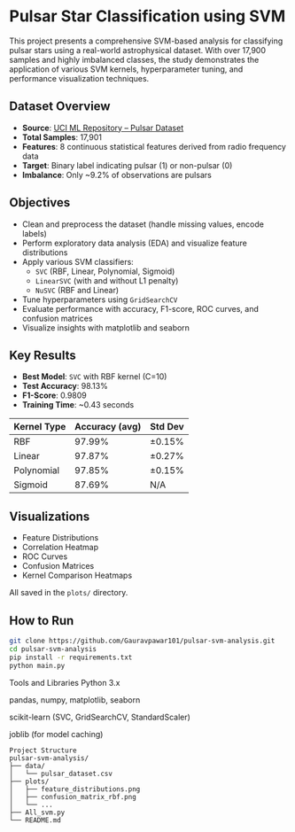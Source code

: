 # Pulsar Star Classification using SVM

This project presents a comprehensive SVM-based analysis for classifying pulsar stars using a real-world astrophysical dataset. With over 17,900 samples and highly imbalanced classes, the study demonstrates the application of various SVM kernels, hyperparameter tuning, and performance visualization techniques.

## Dataset Overview

- **Source**: [UCI ML Repository – Pulsar Dataset](https://archive.ics.uci.edu/ml/datasets/HTRU2)
- **Total Samples**: 17,901
- **Features**: 8 continuous statistical features derived from radio frequency data
- **Target**: Binary label indicating pulsar (1) or non-pulsar (0)
- **Imbalance**: Only ~9.2% of observations are pulsars

## Objectives

- Clean and preprocess the dataset (handle missing values, encode labels)
- Perform exploratory data analysis (EDA) and visualize feature distributions
- Apply various SVM classifiers:
  - `SVC` (RBF, Linear, Polynomial, Sigmoid)
  - `LinearSVC` (with and without L1 penalty)
  - `NuSVC` (RBF and Linear)
- Tune hyperparameters using `GridSearchCV`
- Evaluate performance with accuracy, F1-score, ROC curves, and confusion matrices
- Visualize insights with matplotlib and seaborn

## Key Results

- **Best Model**: `SVC` with RBF kernel (C=10)
- **Test Accuracy**: 98.13%
- **F1-Score**: 0.9809
- **Training Time**: ~0.43 seconds

| Kernel Type | Accuracy (avg) | Std Dev |
|-------------|----------------|---------|
| RBF         | 97.99%         | ±0.15%  |
| Linear      | 97.87%         | ±0.27%  |
| Polynomial  | 97.85%         | ±0.15%  |
| Sigmoid     | 87.69%         | N/A     |

## Visualizations

- Feature Distributions
- Correlation Heatmap
- ROC Curves
- Confusion Matrices
- Kernel Comparison Heatmaps

All saved in the `plots/` directory.

## How to Run

```bash
git clone https://github.com/Gauravpawar101/pulsar-svm-analysis.git
cd pulsar-svm-analysis
pip install -r requirements.txt
python main.py
```
Tools and Libraries
Python 3.x

pandas, numpy, matplotlib, seaborn

scikit-learn (SVC, GridSearchCV, StandardScaler)

joblib (for model caching)
```
Project Structure
pulsar-svm-analysis/
├── data/
│   └── pulsar_dataset.csv
├── plots/
│   ├── feature_distributions.png
│   ├── confusion_matrix_rbf.png
│   └── ...
├── All_svm.py
└── README.md
```
